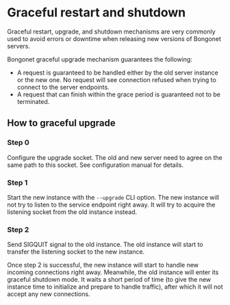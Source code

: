 # Graceful restart and shutdown

Graceful restart, upgrade, and shutdown mechanisms are very commonly used to avoid errors or downtime when releasing new versions of Bongonet servers.

Bongonet graceful upgrade mechanism guarantees the following:
* A request is guaranteed to be handled either by the old server instance or the new one. No request will see connection refused when trying to connect to the server endpoints.
* A request that can finish within the grace period is guaranteed not to be terminated.

## How to graceful upgrade
### Step 0
Configure the upgrade socket. The old and new server need to agree on the same path to this socket. See configuration manual for details.

### Step 1
Start the new instance with the `--upgrade` CLI option. The new instance will not try to listen to the service endpoint right away. It will try to acquire the listening socket from the old instance instead.

### Step 2
Send SIGQUIT signal to the old instance. The old instance will start to transfer the listening socket to the new instance.

Once step 2 is successful, the new instance will start to handle new incoming connections right away. Meanwhile, the old instance will enter its graceful shutdown mode. It waits a short period of time (to give the new instance time to initialize and prepare to handle traffic), after which it will not accept any new connections.
